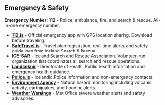 ## Emergency & Safety

**Emergency Number: 112** - Police, ambulance, fire, and search & rescue. All-in-one emergency number.
- **<a href="https://112.is" target="_blank">112.is</a>** - Official emergency app with GPS location sharing. Download before traveling.
- **<a href="https://safetravel.is" target="_blank">SafeTravel.is</a>** - Travel plan registration, real-time alerts, and safety guidelines from Iceland Search & Rescue.
- **<a href="https://icesar.com" target="_blank">ICE-SAR</a>** - Iceland Search and Rescue Association. Volunteer-run organization that coordinates all search and rescue operations.
- **<a href="https://www.landlaeknir.is/english" target="_blank">Landlæknir</a>** - Directorate of Health. Public health information and emergency health guidance.
- **<a href="https://logreglan.is/english" target="_blank">Police.is</a>** - Icelandic Police information and non-emergency contacts.
- **<a href="https://ust.is/the-environment-agency-of-iceland" target="_blank">Environment Agency</a>** - Natural hazard monitoring including volcanic activity, earthquakes, and flooding alerts.
- **<a href="https://en.vedur.is/weather/warnings" target="_blank">Weather Warnings</a>** - Met Office severe weather alerts and safety advisories.